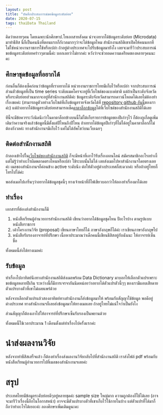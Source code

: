```yaml
---
layout: post
title: "บันทึกประสบการณ์ขอข้อมูลระดับย่อย"
date: 2020-07-15
tags: thaiData Thailand
---
```


คิดว่าหลายๆคน โดยเฉพาะนักศึกษาป.โทเอกสายสังคม น่าจะอยากได้ข้อมูลระดับย่อย (Microdata) มาทำธีสิส นี่ก็เป็นคนนึงที่ตอนแรกก็กังวลมากๆว่าจะได้ข้อมูลไหม สำนักงานสถิติเขาเปิดให้คนนอกที่ไม่ใช่หน่วยงานราชการใช้หรือเปล่า ถ้าอยู่ต่างประเทศจะไปรับข้อมูลมายังไง เลยจะมารีวิวประสบการณ์ขอข้อมูลระดับย่อยคร่าวๆตามนี้ค่ะ บอกเลยว่าไม่ยากค่ะ หวังว่าจะช่วยลดความเครียดของหลายๆคนนะคะ

## ศึกษาชุดข้อมูลที่อยากได้
ก่อนอื่นก็ต้องเช็คก่อนว่าข้อมูลที่เราอยากได้ หน่วยงานราชการไทยมีเก็บไว้หรือเปล่า จากประสบการณ์ส่วนตัวข้อมูลที่เป็น time series ระดับแมคโครจะอยู่ที่เว็บไซต์ของแบงค์ชาติ แต่ถ้าเป็นระดับจังหวัดหรือระดับย่อยส่วนมากจะอยู่ที่สำนักงานสถิติค่ะ ข้อมูลระดับจังหวัดสามารถดาวน์โหลดได้เลยไม่ต้องทำเรื่องขอค่ะ (สามารถดูตัวอย่างเว็บไซต์ที่เก็บข้อมูลรายจังหวัดได้ที่ [repository github อันนี้](https://github.com/s-saisw/publicDataScraping)ของเราค่ะ) แต่ถ้าอยากได้ข้อมูลระดับย่อยสามารถเช็ค[คาตาล็อกข้อมูล](http://ddi.nso.go.th/index.php/catalog)ได้ที่เว็บไซต์ของสำนักงานสถิติได้เลย

ทีนี้จะมีข้อควรระวังนิดนึงว่าในคาตาล็อกข้างบนนี้ไม่ได้เก็บรายการข้อมูลของปีเก่าๆไว้ ก็ต้องกูเกิ้ลดูเพิ่มเติมว่าความจริงแล้วข้อมูลนี้มีตั้งแต่ปีไหนถึงปีไหน ถ้าอยากได้ข้อมูลปีเก่าๆที่ไม่ได้อยู่ในคาตาล็อกก็ไม่ต้องกังวลค่ะ ทางสำนักงานฯมีเก็บไว้ แค่ไม่ได้อัพโชว์บนเว็บเฉยๆ

## ติดต่อสำนักงานสถิติ
ถ้าลองเข้าไปใน[เว็บไซต์ของสำนักงานสถิติ](http://ddi.nso.go.th/index.php/home) ก็จะมีหน้าที่เอาไว้รับเรื่องออนไลน์ สมัครสมาชิกอะไรอย่างงี้ แต่ไม่รู้ว่าทำอะไรผิดพลาดตรงไหนหรือเปล่า ใช้ระบบนั้นไม่ได้ เลยส่งเมลไปหาสำนักงานฯโดยตรงเลยค่ะ เมลของสำนักงานฯก็ค่อนข้าง active ระดับนึง ต่อให้ตัวอยู่ต่างประเทศก็สะดวกค่ะ หรือถ้าอยู่ไทยก็โทรไปได้ค่ะ

พอส่งเมลไปเกริ่นๆว่าอยากได้ข้อมูลชุดนี้ๆ ทางเจ้าหน้าที่ก็ไฟเขียวบอกว่าให้ลองทำเรื่องมาได้เลย

## ทำเรื่อง
เอกสารที่ต้องส่งสำนักงานก็มี

1. หนังสือเรียนผู้อำนวยการสำนักงานสถิติ เขียนว่าอยากได้ข้อมูลชุดไหน ปีอะไรบ้าง ตามรูปแบบหนังสือราชการ
2. เค้าโครงงานวิจัย (proposal) เขียนภาษาไทยก็ได้ ภาษาอังกฤษก็ได้ค่ะ เราเขียนภาษาอังกฤษไป
3. หนังสือรับรองอาจารย์ที่ปรึกษา เนื้อหาประมาณว่าเด็กคนนี้เขียนธีสิสอยู่กับฉันนะ ให้อาจารย์เซ็นชื่อ

ทั้งหมดนี้ส่งได้ทางเมลค่ะ

## รับข้อมูล
ทำเรื่องไปอาทิตย์นึงทางสำนักงานสถิติส่งเมลพร้อม Data Dictionary มาบอกให้เลือกตัวแปรเพราะขอข้อมูลหลายปีเกิน ระหว่างนี้ก็มีการเจรจากันนิดหน่อยว่าอยากได้ตัวแปรตัวนี้ๆๆ ของเรามีแอบเสียดายตัวแปรบางตัวที่เขาไม่เผยแพร่ด้วย

หลังจากเลือกตัวแปรแล้วสองอาทิตย์ทางสำนักงานก็ส่งข้อมูลมาให้ พร้อมกับสัญญาใช้ข้อมูล พอดีอยู่ต่างประเทศ ทางสำนักงานฯก็เลยส่งข้อมูลมาให้ทางเมลเลย ถ้าอยู่ไทยไม่แน่ใจว่าเป็นยังไง 

ส่วนสัญญาก็ต้องเอาไปให้อาจารย์ที่ปรึกษาเซ็นรับรองเป็นพยานด้วย

ทั้งหมดนี้ใช้เวลาประมาณ 1 เดือนตั้งแต่ทำเรื่องไปครั้งแรกค่ะ

# นำส่งผลงานวิจัย
หลังจากทำธีสิสเสร็จแล้ว ก็ต้องทำเรื่องส่งผลงานวิจัยกลับไปที่สำนักงานสถิติ เราส่งไฟล์ pdf พร้อมกับหนังสือเรียนผู้อำนวยการไปที่เมลของสำนักงานฯเลยค่ะ

# สรุป
ประเทศไทยมีข้อมูลระดับย่อยดีๆอยู่หลายชุดค่ะ sample size ใหญ่มาก ความถูกต้องก็ใช้ได้เลย (อาจจะมารีวิวเรื่องนี้อีกในโอกาสหน้า) อาจจะมีตัวแปรบางตัวที่เขาเก็บไว้ใช้ภายในบ้าง แต่ตัวแปรที่ได้มาก็ถือว่าทำอะไรได้เยอะค่ะ ลองศึกษาเพิ่มเติมดูนะคะ

